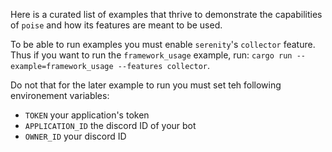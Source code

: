 Here is a curated list of examples that thrive to demonstrate the capabilities of `poise` and how its features are meant to be used.

To be able to run examples you must enable `serenity`'s `collector` feature. Thus if you want to run the `framework_usage` example, run: `cargo run --example=framework_usage --features collector`.

Do not that for the later example to run you must set teh following environement variables:
- `TOKEN` your application's token
- `APPLICATION_ID` the discord ID of your bot
- `OWNER_ID` your discord ID
